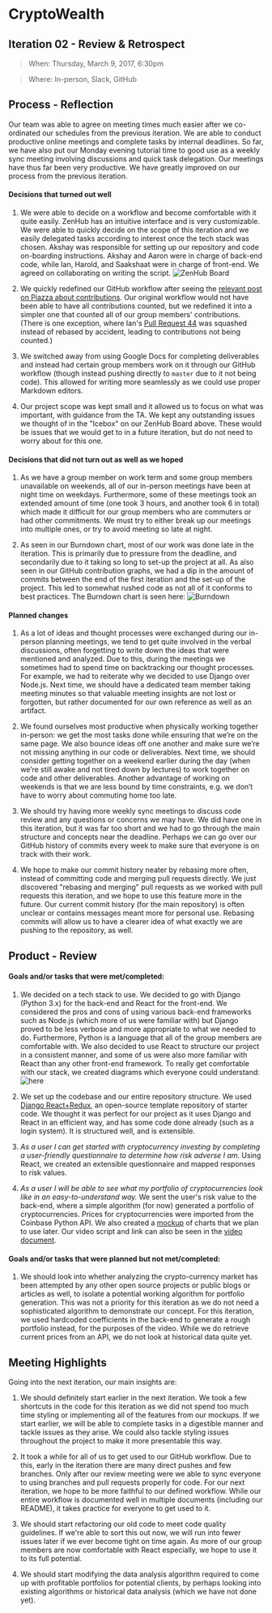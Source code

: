 # CryptoWealth

## Iteration 02 - Review & Retrospect

> When: Thursday, March 9, 2017, 6:30pm
 
> Where: In-person, Slack, GitHub

## Process - Reflection

Our team was able to agree on meeting times much easier after we co-ordinated our schedules from the previous iteration. We are able to conduct productive online meetings and complete tasks by internal deadlines. So far, we have also put our Monday evening tutorial time to good use as a weekly sync meeting involving discussions and quick task delegation. Our meetings have thus far been very productive. We have greatly improved on our process from the previous iteration.

#### Decisions that turned out well

1. We were able to decide on a workflow and become comfortable with it quite easily. ZenHub has an intuitive interface and is very customizable. We were able to quickly decide on the scope of this iteration and we easily delegated tasks according to interest once the tech stack was chosen. Akshay was responsible for setting up our repository and code on-boarding instructions. Akshay and Aaron were in charge of back-end code, while Ian, Harold, and Saakshaat were in charge of front-end. We agreed on collaborating on writing the script. ![ZenHub Board](https://i.gyazo.com/e5c466f2df8d4ca1a2571f51cae0cfb4.png)

2. We quickly redefined our GitHub workflow after seeing the [relevant post on Piazza about contributions](https://piazza.com/class/ixi2hcv294s25r?cid=242). Our original workflow would not have been able to have all contributions counted, but we redefined it into a simpler one that counted all of our group members' contributions. (There is one exception, where Ian's [Pull Request 44](https://github.com/csc301-winter-2017/project-team-10/pull/44) was squashed instead of rebased by accident, leading to contributions not being counted.)

3. We switched away from using Google Docs for completing deliverables and instead had certain group members work on it through our GitHub workflow (though instead pushing directly to `master` due to it not being code). This allowed for writing more seamlessly as we could use proper Markdown editors.

4. Our project scope was kept small and it allowed us to focus on what was important, with guidance from the TA. We kept any outstanding issues we thought of in the "Icebox" on our ZenHub Board above. These would be issues that we would get to in a future iteration, but do not need to worry about for this one.

#### Decisions that did not turn out as well as we hoped

1. As we have a group member on work term and some group members unavailable on weekends, all of our in-person meetings have been at night time on weekdays. Furthermore, some of these meetings took an extended amount of time (one took 3 hours, and another took 6 in total) which made it difficult for our group members who are commuters or had other commitments. We must try to either break up our meetings into multiple ones, or try to avoid meeting so late at night.

2. As seen in our Burndown chart, most of our work was done late in the iteration. This is primarily due to pressure from the deadline, and secondarily due to it taking so long to set-up the project at all. As also seen in our GitHub contribution graphs, we had a dip in the amount of commits between the end of the first iteration and the set-up of the project. This led to somewhat rushed code as not all of it conforms to best practices. The Burndown chart is seen here: ![Burndown](https://puu.sh/uCZ6w/9ea0474661.png)

#### Planned changes

1. As a lot of ideas and thought processes were exchanged during our in-person planning meetings, we tend to get quite involved in the verbal discussions, often forgetting to write down the ideas that were mentioned and analyzed. Due to this, during the meetings we sometimes had to spend time on backtracking our thought processes. For example, we had to reiterate why we decided to use Django over Node.js. Next time, we should have a dedicated team member taking meeting minutes so that valuable meeting insights are not lost or forgotten, but rather documented for our own reference as well as an artifact.

2. We found ourselves most productive when physically working together in-person: we get the most tasks done while ensuring that we’re on the same page. We also bounce ideas off one another and make sure we’re not missing anything in our code or deliverables. Next time, we should consider getting together on a weekend earlier during the day (when we’re still awake and not tired down by lectures) to work together on code and other deliverables. Another advantage of working on weekends is that we are less bound by time constraints, e.g. we don’t have to worry about commuting home too late.

3. We should try having more weekly sync meetings to discuss code review and any questions or concerns we may have. We did have one in this iteration, but it was far too short and we had to go through the main structure and concepts near the deadline. Perhaps we can go over our GitHub history of commits every week to make sure that everyone is on track with their work.

4. We hope to make our commit history neater by rebasing more often, instead of committing code and merging pull requests directly. We just discovered "rebasing and merging" pull requests as we worked with pull requests this iteration, and we hope to use this feature more in the future. Our current commit history (for the main repository) is often unclear or contains messages meant more for personal use. Rebasing commits will allow us to have a clearer idea of what exactly we are pushing to the repository, as well.

## Product - Review

#### Goals and/or tasks that were met/completed:

1. We decided on a tech stack to use. We decided to go with Django (Python 3.x) for the back-end and React for the front-end. We considered the pros and cons of using various back-end frameworks such as Node.js (which more of us were familiar with) but Django proved to be less verbose and more appropriate to what we needed to do. Furthermore, Python is a language that all of the group members are comfortable with. We also decided to use React to structure our project in a consistent manner, and some of us were also more familiar with React than any other front-end framework. To really get comfortable with our stack, we created diagrams which everyone could understand: ![here](https://i.gyazo.com/bf8b349da188f0a74bdb8cdb0e74df41.png)

2. We set up the codebase and our entire repository structure. We used [Django React+Redux](https://github.com/Seedstars/django-react-redux-base), an open-source template repository of starter code. We thought it was perfect for our project as it uses Django and React in an efficient way, and has some code done already (such as a login system). It is structured well, and is extensible.

3. _As a user I can get started with cryptocurrency investing by completing a user-friendly questionnaire to determine how risk adverse I am._ Using React, we created an extensible questionnaire and mapped responses to risk values.

4. _As a user I will be able to see what my portfolio of cryptocurrencies look like in an easy-to-understand way._ We sent the user's risk value to the back-end, where a simple algorithm (for now) generated a portfolio of cryptocurrencies. Prices for cryptocurrencies were imported from the Coinbase Python API. We also created a [mockup](portfolioAllocations.html) of charts that we plan to use later. Our video script and link can also be seen in the [video document](iteration-02.video.md).

#### Goals and/or tasks that were planned but not met/completed:

1. We should look into whether analyzing the crypto-currency market has been attempted by any other open source projects or public blogs or articles as well, to isolate a potential working algorithm for portfolio generation. This was not a priority for this iteration as we do not need a sophisticated algorithm to demonstrate our concept. For this iteration, we used hardcoded coefficients in the back-end to generate a rough portfolio instead, for the purposes of the video. While we do retrieve current prices from an API, we do not look at historical data quite yet.

## Meeting Highlights

Going into the next iteration, our main insights are:

1. We should definitely start earlier in the next iteration. We took a few shortcuts in the code for this iteration as we did not spend too much time styling or implementing all of the features from our mockups. If we start earlier, we will be able to complete tasks in a digestible manner and tackle issues as they arise. We could also tackle styling issues throughout the project to make it more presentable this way.

2. It took a while for all of us to get used to our GitHub workflow. Due to this, early in the iteration there are many direct pushes and few branches. Only after our review meeting were we able to sync everyone to using branches and pull requests properly for code. For our next iteration, we hope to be more faithful to our defined workflow. While our entire workflow is documented well in multiple documents (including our README), it takes practice for everyone to get used to it.

3. We should start refactoring our old code to meet code quality guidelines. If we're able to sort this out now, we will run into fewer issues later if we ever become tight on time again. As more of our group members are now comfortable with React especially, we hope to use it to its full potential.

4. We should start modifying the data analysis algorithm required to come up with profitable portfolios for potential clients, by perhaps looking into existing algorithms or historical data analysis (which we have not done yet).